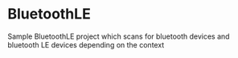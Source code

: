 BluetoothLE
===========

Sample BluetoothLE project which scans for bluetooth devices and bluetooth LE devices depending on the context
